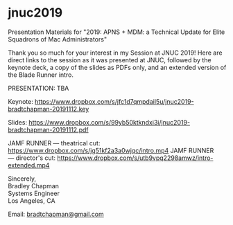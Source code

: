 # jnuc2019
Presentation Materials for "2019: APNS + MDM: a Technical Update for Elite Squadrons of Mac Administrators"

Thank you so much for your interest in my Session at JNUC 2019!  Here are direct links to the session as it was presented at JNUC, followed by the keynote deck, a copy of the slides as PDFs only, and an extended version of the Blade Runner intro.

PRESENTATION: TBA

Keynote: https://www.dropbox.com/s/jfc1d7qmpdail5u/jnuc2019-bradtchapman-20191112.key

Slides: https://www.dropbox.com/s/99yb50ktkndxi3i/jnuc2019-bradtchapman-20191112.pdf

JAMF RUNNER — theatrical cut: https://www.dropbox.com/s/jg51kf2a3a0wjqc/intro.mp4
JAMF RUNNER — director's cut: https://www.dropbox.com/s/utb9vpq2298amwz/intro-extended.mp4

Sincerely,  
Bradley Chapman  
Systems Engineer  
Los Angeles, CA  

Email: bradtchapman@gmail.com  

